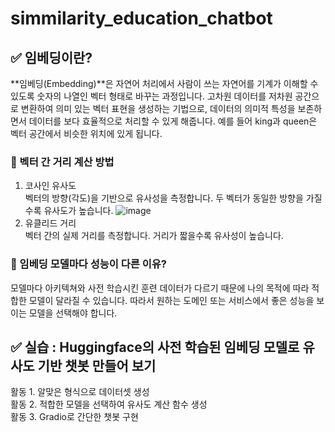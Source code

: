 # simmilarity_education_chatbot

## ✅ 임베딩이란?
**임베딩(Embedding)**은 자연어 처리에서 사람이 쓰는 자연어를 기계가 이해할 수 있도록 숫자의 나열인 벡터 형태로 바꾸는 과정입니다. 고차원 데이터를 저차원 공간으로 변환하여 의미 있는 벡터 표현을 생성하는 기법으로, 데이터의 의미적 특성을 보존하면서 데이터를 보다 효율적으로 처리할 수 있게 해줍니다. 예를 들어 king과 queen은 벡터 공간에서 비슷한 위치에 있게 됩니다.

### 📌 벡터 간 거리 계산 방법
1. 코사인 유사도<br>
벡터의 방향(각도)을 기반으로 유사성을 측정합니다. 두 벡터가 동일한 방향을 가질수록 유사도가 높습니다.
![image](https://github.com/user-attachments/assets/9c75aadf-affd-4d55-96ea-4aad5d5b2149)
2. 유클리드 거리<br>
벡터 간의 실제 거리를 측정합니다. 거리가 짧을수록 유사성이 높습니다.

### 📌 임베딩 모델마다 성능이 다른 이유?
모델마다 아키텍쳐와 사전 학습시킨 훈련 데이터가 다르기 때문에 나의 목적에 따라 적합한 모델이 달라질 수 있습니다. 따라서 원하는 도메인 또는 서비스에서 좋은 성능을 보이는 모델을 선택해야 합니다.

## ✅ 실습 : Huggingface의 사전 학습된 임베딩 모델로 유사도 기반 챗봇 만들어 보기
활동 1. 알맞은 형식으로 데이터셋 생성 <br>
활동 2. 적합한 모델을 선택하여 유사도 계산 함수 생성 <br>
활동 3. Gradio로 간단한 챗봇 구현
